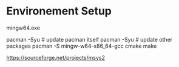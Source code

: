 # Environement Setup


mingw64.exe

pacman -Syu # update pacman itself
pacman -Syu # update other packages
pacman -S mingw-w64-x86_64-gcc cmake make

https://sourceforge.net/projects/msys2
